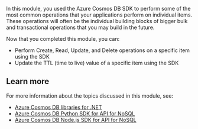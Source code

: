 In this module, you used the Azure Cosmos DB SDK to perform some of the most common operations that your applications perform on individual items. These operations will often be the individual building blocks of bigger bulk and transactional operations that you may build in the future.

Now that you completed this module, you can:

- Perform Create, Read, Update, and Delete operations on a specific item using the SDK
- Update the TTL (time to live) value of a specific item using the SDK

## Learn more

For more information about the topics discussed in this module, see:

- [Azure Cosmos DB libraries for .NET][/dotnet/api/overview/azure/cosmosdb]
- [Azure Cosmos DB Python SDK for API for NoSQL][/azure/cosmos-db/nosql/sdk-python]
- [Azure Cosmos DB Node.js SDK for API for NoSQL][/azure/cosmos-db/nosql/sdk-nodejs]

[/dotnet/api/overview/azure/cosmosdb]: /dotnet/api/overview/azure/cosmosdb
[/azure/cosmos-db/nosql/sdk-python]: /azure/cosmos-db/nosql/sdk-python
[/azure/cosmos-db/nosql/sdk-nodejs]: /azure/cosmos-db/nosql/sdk-nodejs